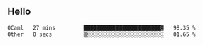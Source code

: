 ## Hello
<!--START_SECTION:waka-->

```txt
OCaml   27 mins         ████████████████████████▓   98.35 %
Other   0 secs          ▒░░░░░░░░░░░░░░░░░░░░░░░░   01.65 %
```

<!--END_SECTION:waka-->
